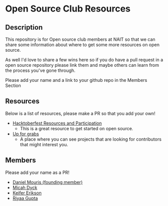 # Open Source Club Resources

## Description

This repository is for Open source club members at NAIT so that we can share some information about where to get some more resources on open source.

As well I'd love to share a few wins here so if you do have a pull request in a open source repository please link them and maybe others can learn from the process you've gone through.

Please add your name and a link to your github repo in the Members Section

## Resources

Below is a list of resources, please make a PR so that you add your own!

- [Hacktoberfest Resources and Participation](https://hacktoberfest.com/participation/)
   - This is a great resource to get started on open source.
- [Up for grabs](https://up-for-grabs.net/#/)
  - A place where you can see projects that are looking for contributors that might interest you.

## Members

Please add your name as a PR!

- [Daniel Mouris (founding member)](https://github.com/dgmouris)
- [Micah Dyck](https://github.com/mdyck23)
- [Keifer Erikson](https://github.com/keifererikson)
- [Riyaa Gupta](https://github.com/riyaahsp)
